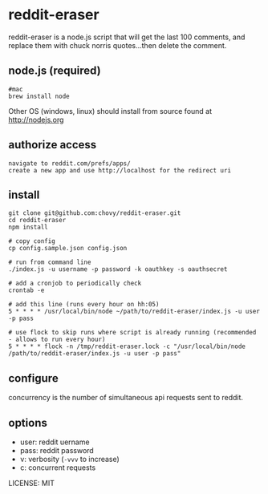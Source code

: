 reddit-eraser
=============

reddit-eraser is a node.js script that will get the last 100 comments, and replace them with chuck norris quotes...then delete the comment.

## node.js (required)

	#mac
	brew install node

Other OS (windows, linux) should install from source found at http://nodejs.org

## authorize access

    navigate to reddit.com/prefs/apps/
    create a new app and use http://localhost for the redirect uri

## install

    git clone git@github.com:chovy/reddit-eraser.git
    cd reddit-eraser
    npm install
    
    # copy config
    cp config.sample.json config.json
    
    # run from command line
    ./index.js -u username -p password -k oauthkey -s oauthsecret

    # add a cronjob to periodically check
    crontab -e

    # add this line (runs every hour on hh:05)
    5 * * * * /usr/local/bin/node ~/path/to/reddit-eraser/index.js -u user -p pass
    
    # use flock to skip runs where script is already running (recommended - allows to run every hour)
    5 * * * * flock -n /tmp/reddit-eraser.lock -c "/usr/local/bin/node /path/to/reddit-eraser/index.js -u user -p pass"

## configure

concurrency is the number of simultaneous api requests sent to reddit.

## options

- user: reddit uername
- pass: reddit password
- v: verbosity (`-vvv` to increase)
- c: concurrent requests

LICENSE: MIT
